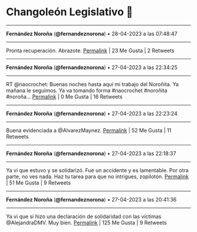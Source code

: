 # Changoleón Legislativo 🙈
*****
**Fernández Noroña** (**@fernandeznorona**) • 28-04-2023 a las 07:48:47
*****
Pronta recuperación. Abrazote.
[Permalink](https://twitter.com/fernandeznorona/status/1651976764485165062) | 23 Me Gusta | 2 Retweets
*****
**Fernández Noroña** (**@fernandeznorona**) • 27-04-2023 a las 22:34:25
*****
RT @naocrochet: Buenas noches hasta aquí mi trabajo del Noroñita. Ya mañana le seguimos. Ya va tomando forma #naocrochet #noroñita #noroña…
[Permalink](https://twitter.com/fernandeznorona/status/1651837252484333573) | 0 Me Gusta | 16 Retweets
*****
**Fernández Noroña** (**@fernandeznorona**) • 27-04-2023 a las 22:23:24
*****
Buena evidenciada a @AlvarezMaynez.
[Permalink](https://twitter.com/fernandeznorona/status/1651834480435384320) | 52 Me Gusta | 11 Retweets
*****
**Fernández Noroña** (**@fernandeznorona**) • 27-04-2023 a las 22:18:37
*****
Ya vi que estuvo y se solidarizó. Fue un accidente y es lamentable. Por otra parte, no ves nada. Haz tu tarea para que no intrigues, zopilotón.
[Permalink](https://twitter.com/fernandeznorona/status/1651833278582730752) | 51 Me Gusta | 9 Retweets
*****
**Fernández Noroña** (**@fernandeznorona**) • 27-04-2023 a las 20:41:36
*****
Ya vi que si hizo una declaración de solidaridad con las víctimas @AlejandraDMV. Muy bien.
[Permalink](https://twitter.com/fernandeznorona/status/1651808861819420672) | 125 Me Gusta | 9 Retweets